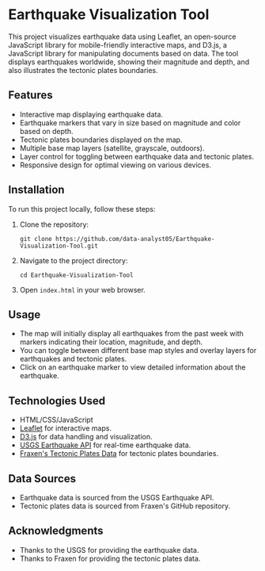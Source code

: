 # Earthquake Visualization Tool

This project visualizes earthquake data using Leaflet, an open-source JavaScript library for mobile-friendly interactive maps, and D3.js, a JavaScript library for manipulating documents based on data. The tool displays earthquakes worldwide, showing their magnitude and depth, and also illustrates the tectonic plates boundaries.

## Features

- Interactive map displaying earthquake data.
- Earthquake markers that vary in size based on magnitude and color based on depth.
- Tectonic plates boundaries displayed on the map.
- Multiple base map layers (satellite, grayscale, outdoors).
- Layer control for toggling between earthquake data and tectonic plates.
- Responsive design for optimal viewing on various devices.

## Installation

To run this project locally, follow these steps:

1. Clone the repository:
   ```
   git clone https://github.com/data-analyst05/Earthquake-Visualization-Tool.git
   ```
2. Navigate to the project directory:
   ```
   cd Earthquake-Visualization-Tool
   ```
3. Open `index.html` in your web browser.

## Usage

- The map will initially display all earthquakes from the past week with markers indicating their location, magnitude, and depth.
- You can toggle between different base map styles and overlay layers for earthquakes and tectonic plates.
- Click on an earthquake marker to view detailed information about the earthquake.

## Technologies Used

- HTML/CSS/JavaScript
- [Leaflet](https://leafletjs.com/) for interactive maps.
- [D3.js](https://d3js.org/) for data handling and visualization.
- [USGS Earthquake API](https://earthquake.usgs.gov/fdsnws/event/1/) for real-time earthquake data.
- [Fraxen's Tectonic Plates Data](https://github.com/fraxen/tectonicplates) for tectonic plates boundaries.

## Data Sources

- Earthquake data is sourced from the USGS Earthquake API.
- Tectonic plates data is sourced from Fraxen's GitHub repository.

## Acknowledgments

- Thanks to the USGS for providing the earthquake data.
- Thanks to Fraxen for providing the tectonic plates data.

